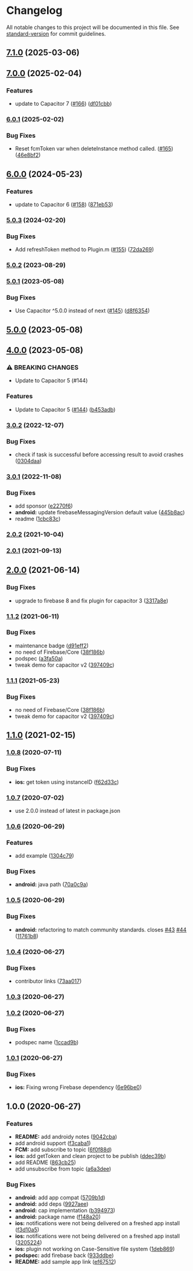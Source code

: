 # Changelog

All notable changes to this project will be documented in this file. See [standard-version](https://github.com/conventional-changelog/standard-version) for commit guidelines.

## [7.1.0](https://github.com/capacitor-community/fcm/compare/v7.0.0...v7.1.0) (2025-03-06)

## [7.0.0](https://github.com/capacitor-community/fcm/compare/v6.0.1...v7.0.0) (2025-02-04)


### Features

* update to Capacitor 7 ([#166](https://github.com/capacitor-community/fcm/issues/166)) ([df01cbb](https://github.com/capacitor-community/fcm/commit/df01cbbd3fb7c03d2d7c2ae00484f314cedc3d2a))

### [6.0.1](https://github.com/capacitor-community/fcm/compare/v6.0.0...v6.0.1) (2025-02-02)


### Bug Fixes

* Reset fcmToken var when deleteInstance method called. ([#165](https://github.com/capacitor-community/fcm/issues/165)) ([46e8bf2](https://github.com/capacitor-community/fcm/commit/46e8bf2fd15b583c38fb8659ead7223892dcab4e))

## [6.0.0](https://github.com/capacitor-community/fcm/compare/v5.0.3...v6.0.0) (2024-05-23)


### Features

* update to Capacitor 6 ([#158](https://github.com/capacitor-community/fcm/issues/158)) ([871eb53](https://github.com/capacitor-community/fcm/commit/871eb530c72ef5be2e732678324003bcba96431a))

### [5.0.3](https://github.com/capacitor-community/fcm/compare/v5.0.2...v5.0.3) (2024-02-20)


### Bug Fixes

* Add refreshToken method to Plugin.m ([#155](https://github.com/capacitor-community/fcm/issues/155)) ([72da269](https://github.com/capacitor-community/fcm/commit/72da269fd6917f3123eb394233a412ccd8a9edab))

### [5.0.2](https://github.com/capacitor-community/fcm/compare/v5.0.1...v5.0.2) (2023-08-29)

### [5.0.1](https://github.com/capacitor-community/fcm/compare/v5.0.0...v5.0.1) (2023-05-08)


### Bug Fixes

* Use Capacitor ^5.0.0 instead of next ([#145](https://github.com/capacitor-community/fcm/issues/145)) ([d8f6354](https://github.com/capacitor-community/fcm/commit/d8f6354d8d7c5d83df0cfc6d8d391c0638081e8b))

## [5.0.0](https://github.com/capacitor-community/fcm/compare/v4.0.0...v5.0.0) (2023-05-08)

## [4.0.0](https://github.com/capacitor-community/fcm/compare/v3.0.2...v4.0.0) (2023-05-08)


### ⚠ BREAKING CHANGES

* Update to Capacitor 5 (#144)

### Features

* Update to Capacitor 5 ([#144](https://github.com/capacitor-community/fcm/issues/144)) ([b453adb](https://github.com/capacitor-community/fcm/commit/b453adbcf358dccd3cdc2ddb0fa485d5d14ba0c4))

### [3.0.2](https://github.com/capacitor-community/fcm/compare/v3.0.1...v3.0.2) (2022-12-07)


### Bug Fixes

* check if task is successful before accessing result to avoid crashes ([0304daa](https://github.com/capacitor-community/fcm/commit/0304daa54d25305a166661d9040bd7cb107261da))

### [3.0.1](https://github.com/capacitor-community/fcm/compare/v3.0.0...v3.0.1) (2022-11-08)


### Bug Fixes

* add sponsor ([e2270f6](https://github.com/capacitor-community/fcm/commit/e2270f607287fa1440c5150de57e93f4d52f42d6))
* **android:** update firebaseMessagingVersion default value ([445b8ac](https://github.com/capacitor-community/fcm/commit/445b8ac805daf3ac52c3ccf0e4b89ed0e93a012d))
* readme ([1cbc83c](https://github.com/capacitor-community/fcm/commit/1cbc83c7825395ea7310814fa70ed1fd0ca809bb))

### [2.0.2](https://github.com/capacitor-community/fcm/compare/v2.0.1...v2.0.2) (2021-10-04)

### [2.0.1](https://github.com/capacitor-community/fcm/compare/v2.0.0...v2.0.1) (2021-09-13)

## [2.0.0](https://github.com/capacitor-community/fcm/compare/v1.1.2...v2.0.0) (2021-06-14)


### Bug Fixes

* upgrade to firebase 8 and fix plugin for capacitor 3 ([3317a8e](https://github.com/capacitor-community/fcm/commit/3317a8e9824b2dbf7d179410a31d7494669f0c51))

### [1.1.2](https://github.com/capacitor-community/fcm/compare/v1.1.0...v1.1.2) (2021-06-11)


### Bug Fixes

* maintenance badge ([d91eff2](https://github.com/capacitor-community/fcm/commit/d91eff2c32d66bb4a43927b8026d66490098f656))
* no need of Firebase/Core ([38f186b](https://github.com/capacitor-community/fcm/commit/38f186b09525ee681360b4437ed38c1cc57cb981))
* podspec ([a3fa50a](https://github.com/capacitor-community/fcm/commit/a3fa50ae039f6a5680d7dd5094675e6ee5a436eb))
* tweak demo for capacitor v2 ([397409c](https://github.com/capacitor-community/fcm/commit/397409c85881a81fa953f8d51746528ae045587b))

### [1.1.1](https://github.com/capacitor-community/fcm/compare/v1.1.0...v1.1.1) (2021-05-23)


### Bug Fixes

* no need of Firebase/Core ([38f186b](https://github.com/capacitor-community/fcm/commit/38f186b09525ee681360b4437ed38c1cc57cb981))
* tweak demo for capacitor v2 ([397409c](https://github.com/capacitor-community/fcm/commit/397409c85881a81fa953f8d51746528ae045587b))

## [1.1.0](https://github.com/capacitor-community/fcm/compare/v1.0.8...v1.1.0) (2021-02-15)

### [1.0.8](https://github.com/capacitor-community/fcm/compare/v1.0.7...v1.0.8) (2020-07-11)

### Bug Fixes

- **ios:** get token using instanceID ([f62d33c](https://github.com/capacitor-community/fcm/commit/f62d33cb77e9ce071e2effa71063a740efd9d406))

### [1.0.7](https://github.com/capacitor-community/fcm/compare/v1.0.6...v1.0.7) (2020-07-02)

- use 2.0.0 instead of latest in package.json

### [1.0.6](https://github.com/capacitor-community/fcm/compare/v1.0.5...v1.0.6) (2020-06-29)

### Features

- add example ([1304c79](https://github.com/capacitor-community/fcm/commit/1304c79cf60c772589f2421ff292eac77480887b))

### Bug Fixes

- **android:** java path ([70a0c9a](https://github.com/capacitor-community/fcm/commit/70a0c9a952f19210e6c237fe9489ddeb3562acc2))

### [1.0.5](https://github.com/capacitor-community/fcm/compare/v1.0.4...v1.0.5) (2020-06-29)

### Bug Fixes

- **android:** refactoring to match community standards. closes [#43](https://github.com/capacitor-community/fcm/issues/43) [#44](https://github.com/capacitor-community/fcm/issues/44) ([11761b8](https://github.com/capacitor-community/fcm/commit/11761b8f024422f89288f940c8a6a146b3ff9a5e))

### [1.0.4](https://github.com/capacitor-community/fcm/compare/v1.0.3...v1.0.4) (2020-06-27)

### Bug Fixes

- contributor links ([73aa017](https://github.com/capacitor-community/fcm/commit/73aa01789a2356711542503c2b864653855c8a50))

### [1.0.3](https://github.com/capacitor-community/fcm/compare/v1.0.2...v1.0.3) (2020-06-27)

### [1.0.2](https://github.com/capacitor-community/fcm/compare/v1.0.1...v1.0.2) (2020-06-27)

### Bug Fixes

- podspec name ([1ccad9b](https://github.com/capacitor-community/fcm/commit/1ccad9b45a9462b5315f0e32612696a32dcbecd2))

### [1.0.1](https://github.com/capacitor-community/fcm/compare/v1.0.0...v1.0.1) (2020-06-27)

### Bug Fixes

- **ios:** Fixing wrong Firebase dependency ([6e96be0](https://github.com/capacitor-community/fcm/commit/6e96be0388e67c28c389debd26a11ed3b145e4af))

## 1.0.0 (2020-06-27)

### Features

- **README:** add androidy notes ([9042cba](https://github.com/capacitor-community/fcm/commit/9042cba2bf1182bb0542177ba8fd1303b492009b))
- add android support ([f3caba1](https://github.com/capacitor-community/fcm/commit/f3caba115a593a9fbb918ee63c2427c3ce5d0870))
- **FCM:** add subscribe to topic ([6f0f88d](https://github.com/capacitor-community/fcm/commit/6f0f88db173a726ae4b412bfe9b0333f296ed327))
- **ios:** add getToken and clean project to be publish ([ddec39b](https://github.com/capacitor-community/fcm/commit/ddec39b666e3338a5dd73b39c33510c2eb84c4e7))
- add README ([863cb25](https://github.com/capacitor-community/fcm/commit/863cb25361fb7ecd8dcd63c64f7181f9d7f5b72f))
- add unsubscribe from topic ([a6a3dee](https://github.com/capacitor-community/fcm/commit/a6a3dee09b5b2faaca01e50fc2cedb1992df41d5))

### Bug Fixes

- **android:** add app compat ([5709b1d](https://github.com/capacitor-community/fcm/commit/5709b1dadbd62d1f62b0be86bb1229e9f4e9bc5f))
- **android:** add deps ([9927aee](https://github.com/capacitor-community/fcm/commit/9927aeee0637945520bea03b69f609a0806b5767))
- **android:** cap implementation ([b394973](https://github.com/capacitor-community/fcm/commit/b3949730c7ff27afb3a5f4a94dce60360590acde))
- **android:** package name ([f148a20](https://github.com/capacitor-community/fcm/commit/f148a203551e457a89eed8fedaf24c8fe925b88a))
- **ios:** notifications were not being delivered on a freshed app install ([f3d10a5](https://github.com/capacitor-community/fcm/commit/f3d10a59a866c0c92cbfd91a3a400c6126de03cb))
- **ios:** notifications were not being delivered on a freshed app install ([3205224](https://github.com/capacitor-community/fcm/commit/3205224885465a186a830c9679f4b3ce5abdb321))
- **ios:** plugin not working on Case-Sensitive file system ([1deb869](https://github.com/capacitor-community/fcm/commit/1deb86951dc23a337a7910f5df1bba7e48005d72))
- **podspec:** add firebase back ([933ddbe](https://github.com/capacitor-community/fcm/commit/933ddbed2b168e2552aae7138914e7ed54d59492))
- **README:** add sample app link ([ef67512](https://github.com/capacitor-community/fcm/commit/ef67512f94ffb317464006b1eb71a619a9e45079))
